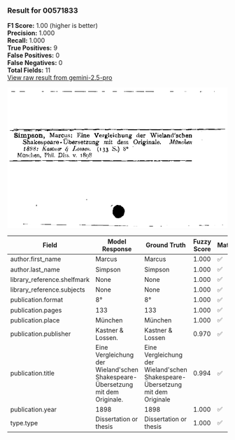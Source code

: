 ### Result for 00571833
**F1 Score:** 1.00 (higher is better)<br>**Precision:** 1.000<br>**Recall:** 1.000<br>**True Positives:** 9<br>**False Positives:** 0<br>**False Negatives:** 0<br>**Total Fields:** 11<br>[View raw result from gemini-2.5-pro](https://github.com/RISE-UNIBAS/humanities_data_benchmark/blob/main/results/2025-10-01/T0155/request_T0155_00571833.json)

<img src="https://github.com/RISE-UNIBAS/humanities_data_benchmark/blob/main/benchmarks/zettelkatalog/images/00571833.jpg?raw=true" alt="00571833" width="600px">

| Field | Model Response | Ground Truth | Fuzzy Score | Match |
|-------|----------------|--------------|-------------|-------|
| author.first_name | Marcus | Marcus | 1.000 | ✅ |
| author.last_name | Simpson | Simpson | 1.000 | ✅ |
| library_reference.shelfmark | None | None | 1.000 | ✅ |
| library_reference.subjects | None | None | 1.000 | ✅ |
| publication.format | 8° | 8° | 1.000 | ✅ |
| publication.pages | 133 | 133 | 1.000 | ✅ |
| publication.place | München | München | 1.000 | ✅ |
| publication.publisher | Kastner & Lossen. | Kastner & Lossen | 0.970 | ✅ |
| publication.title | Eine Vergleichung der Wieland'schen Shakespeare-Übersetzung mit dem Originale. | Eine Vergleichung der Wieland'schen Shakespeare-Übersetzung mit dem Originale | 0.994 | ✅ |
| publication.year | 1898 | 1898 | 1.000 | ✅ |
| type.type | Dissertation or thesis | Dissertation or thesis | 1.000 | ✅ |
